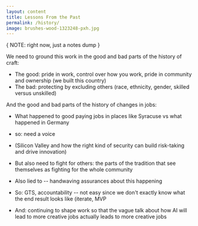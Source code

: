 ```yaml
---
layout: content
title: Lessons From the Past
permalink: /history/
image: brushes-wood-1323248-pxh.jpg
---
```




{ NOTE: right now, just a notes dump }

We need to ground this work in the good and bad parts of the history of craft:
- The good: pride in work, control over how you work, pride in community and ownership (we built this country)
- The bad: protecting by excluding others (race, ethnicity, gender, skilled versus unskilled)

And the good and bad parts of the history of changes in jobs:
- What happened to good paying jobs in places like Syracuse vs what happened in Germany
- so: need a voice
- (Silicon Valley and how the right kind of security can build risk-taking and drive innovation)
- But also need to fight for others: the parts of the tradition that see themselves as fighting for the whole community

- Also lied to -- handwaving assurances about this happening
- So: GTS, accountability -- not easy since we don't exactly know what the end result looks like (iterate, MVP
- And: continuing to shape work so that the vague talk about how AI will lead to more creative jobs  actually leads to more creative jobs
